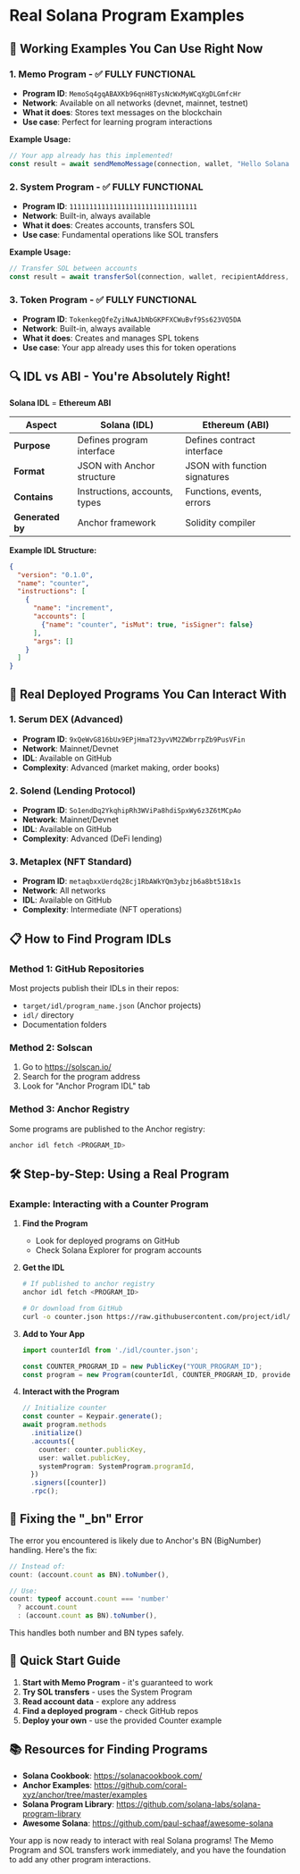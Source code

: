 # Real Solana Program Examples

## 🎯 Working Examples You Can Use Right Now

### 1. **Memo Program** - ✅ FULLY FUNCTIONAL
- **Program ID**: `MemoSq4gqABAXKb96qnH8TysNcWxMyWCqXgDLGmfcHr`
- **Network**: Available on all networks (devnet, mainnet, testnet)
- **What it does**: Stores text messages on the blockchain
- **Use case**: Perfect for learning program interactions

**Example Usage:**
```typescript
// Your app already has this implemented!
const result = await sendMemoMessage(connection, wallet, "Hello Solana!");
```

### 2. **System Program** - ✅ FULLY FUNCTIONAL  
- **Program ID**: `11111111111111111111111111111111`
- **Network**: Built-in, always available
- **What it does**: Creates accounts, transfers SOL
- **Use case**: Fundamental operations like SOL transfers

**Example Usage:**
```typescript
// Transfer SOL between accounts
const result = await transferSol(connection, wallet, recipientAddress, 0.01);
```

### 3. **Token Program** - ✅ FULLY FUNCTIONAL
- **Program ID**: `TokenkegQfeZyiNwAJbNbGKPFXCWuBvf9Ss623VQ5DA`
- **Network**: Built-in, always available  
- **What it does**: Creates and manages SPL tokens
- **Use case**: Your app already uses this for token operations

## 🔍 IDL vs ABI - You're Absolutely Right!

**Solana IDL** = **Ethereum ABI**

| Aspect | Solana (IDL) | Ethereum (ABI) |
|--------|-------------|---------------|
| **Purpose** | Defines program interface | Defines contract interface |
| **Format** | JSON with Anchor structure | JSON with function signatures |
| **Contains** | Instructions, accounts, types | Functions, events, errors |
| **Generated by** | Anchor framework | Solidity compiler |

**Example IDL Structure:**
```json
{
  "version": "0.1.0",
  "name": "counter",
  "instructions": [
    {
      "name": "increment",
      "accounts": [
        {"name": "counter", "isMut": true, "isSigner": false}
      ],
      "args": []
    }
  ]
}
```

## 🚀 Real Deployed Programs You Can Interact With

### 1. **Serum DEX** (Advanced)
- **Program ID**: `9xQeWvG816bUx9EPjHmaT23yvVM2ZWbrrpZb9PusVFin`
- **Network**: Mainnet/Devnet
- **IDL**: Available on GitHub
- **Complexity**: Advanced (market making, order books)

### 2. **Solend** (Lending Protocol)
- **Program ID**: `So1endDq2YkqhipRh3WViPa8hdiSpxWy6z3Z6tMCpAo`
- **Network**: Mainnet/Devnet
- **IDL**: Available on GitHub
- **Complexity**: Advanced (DeFi lending)

### 3. **Metaplex** (NFT Standard)
- **Program ID**: `metaqbxxUerdq28cj1RbAWkYQm3ybzjb6a8bt518x1s`
- **Network**: All networks
- **IDL**: Available on GitHub
- **Complexity**: Intermediate (NFT operations)

## 📋 How to Find Program IDLs

### Method 1: GitHub Repositories
Most projects publish their IDLs in their repos:
- `target/idl/program_name.json` (Anchor projects)
- `idl/` directory
- Documentation folders

### Method 2: Solscan
1. Go to https://solscan.io/
2. Search for the program address
3. Look for "Anchor Program IDL" tab

### Method 3: Anchor Registry
Some programs are published to the Anchor registry:
```bash
anchor idl fetch <PROGRAM_ID>
```

## 🛠️ Step-by-Step: Using a Real Program

### Example: Interacting with a Counter Program

1. **Find the Program**
   - Look for deployed programs on GitHub
   - Check Solana Explorer for program accounts

2. **Get the IDL**
   ```bash
   # If published to anchor registry
   anchor idl fetch <PROGRAM_ID>
   
   # Or download from GitHub
   curl -o counter.json https://raw.githubusercontent.com/project/idl/counter.json
   ```

3. **Add to Your App**
   ```typescript
   import counterIdl from './idl/counter.json';
   
   const COUNTER_PROGRAM_ID = new PublicKey("YOUR_PROGRAM_ID");
   const program = new Program(counterIdl, COUNTER_PROGRAM_ID, provider);
   ```

4. **Interact with the Program**
   ```typescript
   // Initialize counter
   const counter = Keypair.generate();
   await program.methods
     .initialize()
     .accounts({
       counter: counter.publicKey,
       user: wallet.publicKey,
       systemProgram: SystemProgram.programId,
     })
     .signers([counter])
     .rpc();
   ```

## 🔧 Fixing the "_bn" Error

The error you encountered is likely due to Anchor's BN (BigNumber) handling. Here's the fix:

```typescript
// Instead of:
count: (account.count as BN).toNumber(),

// Use:
count: typeof account.count === 'number' 
  ? account.count 
  : (account.count as BN).toNumber(),
```

This handles both number and BN types safely.

## 🎯 Quick Start Guide

1. **Start with Memo Program** - it's guaranteed to work
2. **Try SOL transfers** - uses the System Program
3. **Read account data** - explore any address
4. **Find a deployed program** - check GitHub repos
5. **Deploy your own** - use the provided Counter example

## 📚 Resources for Finding Programs

- **Solana Cookbook**: https://solanacookbook.com/
- **Anchor Examples**: https://github.com/coral-xyz/anchor/tree/master/examples
- **Solana Program Library**: https://github.com/solana-labs/solana-program-library
- **Awesome Solana**: https://github.com/paul-schaaf/awesome-solana

Your app is now ready to interact with real Solana programs! The Memo Program and SOL transfers work immediately, and you have the foundation to add any other program interactions.
